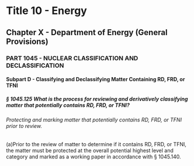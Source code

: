 
# Title 10 - Energy
## Chapter X - Department of Energy (General Provisions)
### PART 1045 - NUCLEAR CLASSIFICATION AND DECLASSIFICATION
#### Subpart D - Classifying and Declassifying Matter Containing RD, FRD, or TFNI
##### § 1045.125 What is the process for reviewing and derivatively classifying matter that potentially contains RD, FRD, or TFNI?
###### Protecting and marking matter that potentially contains RD, FRD, or TFNI prior to review.

(a)Prior to the review of matter to determine if it contains RD, FRD, or TFNI, the matter must be protected at the overall potential highest level and category and marked as a working paper in accordance with § 1045.140.
